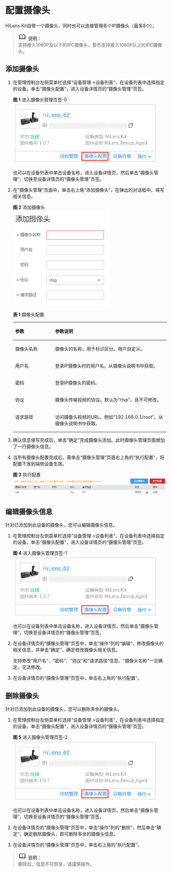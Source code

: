 # 配置摄像头<a name="hilens_02_0016"></a>

HiLens Kit自带一个摄像头，同时也可以连接管理多个IP摄像头（最多8个）。

>![](public_sys-resources/icon-note.gif) **说明：**   
>支持接入1080P及以下的IPC摄像头，暂不支持接入1080P以上的IPC摄像头。  

## 添加摄像头<a name="section13973114491111"></a>

1.  在管理控制台左侧菜单栏选择“设备管理 \>设备列表“，在设备列表中选择指定的设备，单击“摄像头配置“，进入设备详情页的“摄像头管理“页签。

    **图 1**  进入摄像头管理页签-0<a name="fig841711402222"></a>  
    ![](figures/进入摄像头管理页签-0.png "进入摄像头管理页签-0")

    也可以在设备列表中单击设备名称，进入设备详情页，然后单击“摄像头管理“，切换至设备详情页的“摄像头管理“页签。

2.  在“摄像头管理“页面中，单击右上角“添加摄像头“，在弹出的对话框中，填写相关信息。

    **图 2**  添加摄像头<a name="fig1678401191310"></a>  
    ![](figures/添加摄像头.png "添加摄像头")

    **表 1**  摄像头配置

    <a name="table10574183262913"></a>
    <table><thead align="left"><tr id="row357511323296"><th class="cellrowborder" valign="top" width="25.96%" id="mcps1.2.3.1.1"><p id="p957543211299"><a name="p957543211299"></a><a name="p957543211299"></a>参数</p>
    </th>
    <th class="cellrowborder" valign="top" width="74.03999999999999%" id="mcps1.2.3.1.2"><p id="p1757520329291"><a name="p1757520329291"></a><a name="p1757520329291"></a>参数说明</p>
    </th>
    </tr>
    </thead>
    <tbody><tr id="row95751032112915"><td class="cellrowborder" valign="top" width="25.96%" headers="mcps1.2.3.1.1 "><p id="p2575183217295"><a name="p2575183217295"></a><a name="p2575183217295"></a>摄像头名称</p>
    </td>
    <td class="cellrowborder" valign="top" width="74.03999999999999%" headers="mcps1.2.3.1.2 "><p id="p1357523292912"><a name="p1357523292912"></a><a name="p1357523292912"></a>摄像头的名称，用于标识区分。用户自定义。</p>
    </td>
    </tr>
    <tr id="row6575133214292"><td class="cellrowborder" valign="top" width="25.96%" headers="mcps1.2.3.1.1 "><p id="p15575232132914"><a name="p15575232132914"></a><a name="p15575232132914"></a>用户名</p>
    </td>
    <td class="cellrowborder" valign="top" width="74.03999999999999%" headers="mcps1.2.3.1.2 "><p id="p16576732162915"><a name="p16576732162915"></a><a name="p16576732162915"></a>登录IP摄像头时的用户名。从摄像头说明书中获取。</p>
    </td>
    </tr>
    <tr id="row15576432192916"><td class="cellrowborder" valign="top" width="25.96%" headers="mcps1.2.3.1.1 "><p id="p05761232122916"><a name="p05761232122916"></a><a name="p05761232122916"></a>密码</p>
    </td>
    <td class="cellrowborder" valign="top" width="74.03999999999999%" headers="mcps1.2.3.1.2 "><p id="p3576183212913"><a name="p3576183212913"></a><a name="p3576183212913"></a>登录IP摄像头的密码。</p>
    </td>
    </tr>
    <tr id="row105760322298"><td class="cellrowborder" valign="top" width="25.96%" headers="mcps1.2.3.1.1 "><p id="p4576532112918"><a name="p4576532112918"></a><a name="p4576532112918"></a>协议</p>
    </td>
    <td class="cellrowborder" valign="top" width="74.03999999999999%" headers="mcps1.2.3.1.2 "><p id="p19576232172915"><a name="p19576232172915"></a><a name="p19576232172915"></a>摄像头传输视频的协议。默认为<span class="parmvalue" id="parmvalue75761732162913"><a name="parmvalue75761732162913"></a><a name="parmvalue75761732162913"></a>“rtsp”</span>，且不可修改。</p>
    </td>
    </tr>
    <tr id="row115771321293"><td class="cellrowborder" valign="top" width="25.96%" headers="mcps1.2.3.1.1 "><p id="p1357716322293"><a name="p1357716322293"></a><a name="p1357716322293"></a>请求路径</p>
    </td>
    <td class="cellrowborder" valign="top" width="74.03999999999999%" headers="mcps1.2.3.1.2 "><p id="p157719327296"><a name="p157719327296"></a><a name="p157719327296"></a>访问摄像头视频的URL。例如<span class="parmvalue" id="parmvalue45771328298"><a name="parmvalue45771328298"></a><a name="parmvalue45771328298"></a>“192.168.0.1/root”</span>。从摄像头说明书中获取。</p>
    </td>
    </tr>
    </tbody>
    </table>

3.  确认信息填写完成后，单击“确定“完成摄像头添加。此时摄像头管理页面增加了一行摄像头信息。
4.  当所有摄像头配置完成后，需单击“摄像头管理“页面右上角的“执行配置“，将配置下发到端侧设备生效。

    **图 3**  执行配置<a name="fig1835752853118"></a>  
    ![](figures/执行配置.png "执行配置")


## 编辑摄像头信息<a name="section1929216301154"></a>

针对已添加到此设备的摄像头，您可以编辑摄像头信息。

1.  在管理控制台左侧菜单栏选择“设备管理 \>设备列表“，在设备列表中选择指定的设备，单击“摄像头配置“，进入设备详情页的“摄像头管理“页签。

    **图 4**  进入摄像头管理页签-1<a name="fig1718194113193"></a>  
    ![](figures/进入摄像头管理页签-1.png "进入摄像头管理页签-1")

    也可以在设备列表中单击设备名称，进入设备详情页，然后单击“摄像头管理“，切换至设备详情页的“摄像头管理“页签。

2.  在设备详情页的“摄像头管理“页签中，单击“操作“列的“编辑“，修改摄像头的相关信息，并单击“确定“，确定修改摄像头相关信息。

    支持修改“用户名“、“密码“、“协议“和“请求路径“信息。“摄像头名称“一旦确定，无法修改。

3.  在设备详情页的“摄像头管理“页签中，单击右上角的“执行配置“。

## 删除摄像头<a name="section1617473631514"></a>

针对已添加到此设备的摄像头，您可以删除多余的摄像头。

1.  在管理控制台左侧菜单栏选择“设备管理 \>设备列表“，在设备列表中选择指定的设备，单击“摄像头配置“，进入设备详情页的“摄像头管理“页签。

    **图 5**  进入摄像头管理页签-2<a name="fig984735515209"></a>  
    ![](figures/进入摄像头管理页签-2.png "进入摄像头管理页签-2")

    也可以在设备列表中单击设备名称，进入设备详情页，然后单击“摄像头管理“，切换至设备详情页的“摄像头管理“页签。

2.  在设备详情页的“摄像头管理“页签中，单击“操作“列的“删除“，然后单击“确定“，确定删除摄像头，即可删除多余的摄像头信息。
3.  在设备详情页的“摄像头管理“页签中，单击右上角的“执行配置“。

>![](public_sys-resources/icon-note.gif) **说明：**   
>删除后，信息不可恢复，请谨慎操作。  

